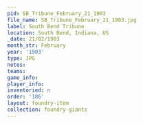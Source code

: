 ```yaml
---
pid: SB_Tribune_February_21_1903
file_name: SB_Tribune_February_21_1903.jpg
label: South Bend Tribune
location: South Bend, Indiana, US
_date: 21/02/1903
month_str: February
year: '1903'
type: JPG
notes: 
teams: 
game_info: 
player_info: 
inventoried: n
order: '186'
layout: foundry-item
collection: foundry-giants
---
```

